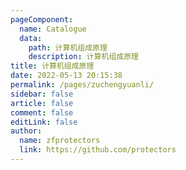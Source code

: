 ```yaml
---
pageComponent:
  name: Catalogue
  data:
    path: 计算机组成原理
    description: 计算机组成原理
title: 计算机组成原理
date: 2022-05-13 20:15:38
permalink: /pages/zuchengyuanli/
sidebar: false
article: false
comment: false
editLink: false
author: 
  name: zfprotectors
  link: https://github.com/protectors
---
```

